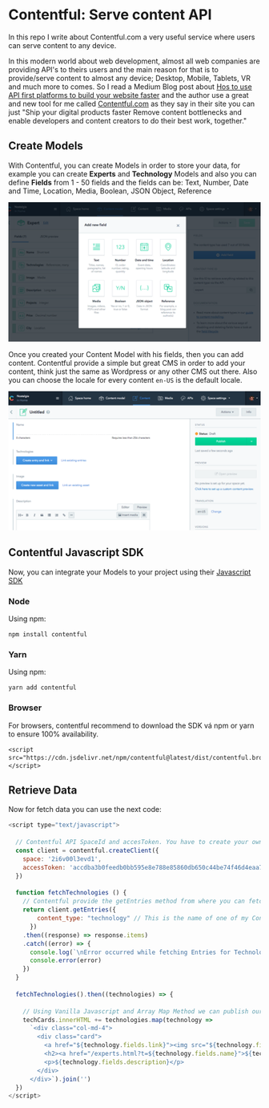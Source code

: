 # Contentful: Serve content API
In this repo I write about Contentful.com a very useful service where users can serve content to any device.

In this modern world about web development, almost all web companies are providing API's to theirs users and the main reason for that is to provide/serve content to almost any device; Desktop, Mobile, Tablets, VR and much more to comes. So I read a Medium Blog post about [Hos to use API first platforms to build your website faster](https://medium.freecodecamp.org/how-to-use-api-first-platforms-to-build-your-websites-faster-e917e8318ee) and the author use a great and new tool for me called [Contentful.com](https://www.contentful.com/) as they say in their site you can just "Ship your digital products faster
Remove content bottlenecks and enable developers and content creators to do their best work, together."

## Create Models
With Contentful, you can create Models in order to store your data, for example you can create **Experts** and **Technology** Models and also you can define **Fields** from 1 - 50 fields and the fields can be: Text, Number, Date and Time, Location, Media, Boolean, JSON Object, Reference

![ContentFul Fields](https://github.com/crisecheverria/contentful-serve-content-API/blob/master/images/contentful-fields.png)

Once you created your Content Model with his fields, then you can add content. Contentful provide a simple but great CMS in order to add your content, think just the same as Wordpress or any other CMS out there. Also you can choose the locale for every content `en-US` is the default locale.

![ContentFul CMS](https://github.com/crisecheverria/contentful-serve-content-API/blob/master/images/contentful-cms.png)

## Contentful Javascript SDK
Now, you can integrate your Models to your project using their [Javascript SDK](https://github.com/contentful/contentful.js)

### Node
Using npm:
```
npm install contentful
```
### Yarn
Using npm:
```
yarn add contentful
```
### Browser
For browsers, contentful recommend to download the SDK vá npm or yarn to ensure 100% availability.
```
<script src="https://cdn.jsdelivr.net/npm/contentful@latest/dist/contentful.browser.min.js"></script>
```
## Retrieve Data
Now for fetch data you can use the next code:
```javascript
<script type="text/javascript">

  // Contentful API SpaceId and accesToken. You have to create your own SpaceId and accesToken inside the API header Menu
  const client = contentful.createClient({
    space: '2i6v00l3evd1',
    accessToken: 'accdba3b0feedb0bb595e8e788e85860db650c44be74f46d4eaa7dc733bb6b5c'
  })

  function fetchTechnologies () {
    // Contentful provide the getEntries method from where you can fetch your Content Model data.
    return client.getEntries({
        content_type: "technology" // This is the name of one of my Content Model
      })
    .then((response) => response.items)
    .catch((error) => {
      console.log(`\nError occurred while fetching Entries for Technology:`)
      console.error(error)
    })
  }

  fetchTechnologies().then((technologies) => {
    
    // Using Vanilla Javascript and Array Map Method we can publish our content in our HTML page
    techCards.innerHTML += technologies.map(technology => 
      `<div class="col-md-4">
        <div class="card">
          <a href="${technology.fields.link}"><img src="${technology.fields.logo.fields.file.url}" class="small-logo" /></a>
          <h2><a href="/experts.html?t=${technology.fields.name}">${technology.fields.name}</a></h2>
          <p>${technology.fields.description}</p>
        </div>
      </div>`).join('')
  })
</script>
```